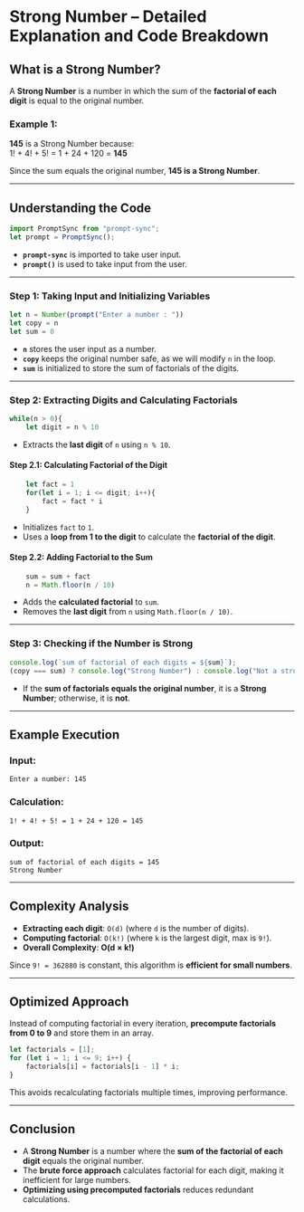 # **Strong Number – Detailed Explanation and Code Breakdown**

## **What is a Strong Number?**
A **Strong Number** is a number in which the sum of the **factorial of each digit** is equal to the original number.

### **Example 1:**
**145** is a Strong Number because:  
1! + 4! + 5! = 1 + 24 + 120 = **145**  

Since the sum equals the original number, **145 is a Strong Number**.

---

## **Understanding the Code**

```javascript
import PromptSync from "prompt-sync";
let prompt = PromptSync();
```
- **`prompt-sync`** is imported to take user input.
- **`prompt()`** is used to take input from the user.

---

### **Step 1: Taking Input and Initializing Variables**
```javascript
let n = Number(prompt("Enter a number : ")) 
let copy = n
let sum = 0
```
- **`n`** stores the user input as a number.
- **`copy`** keeps the original number safe, as we will modify `n` in the loop.
- **`sum`** is initialized to store the sum of factorials of the digits.

---

### **Step 2: Extracting Digits and Calculating Factorials**
```javascript
while(n > 0){
    let digit = n % 10
```
- Extracts the **last digit** of `n` using `n % 10`.

#### **Step 2.1: Calculating Factorial of the Digit**
```javascript
    let fact = 1
    for(let i = 1; i <= digit; i++){
        fact = fact * i 
    }
```
- Initializes `fact` to `1`.
- Uses a **loop from 1 to the digit** to calculate the **factorial of the digit**.

#### **Step 2.2: Adding Factorial to the Sum**
```javascript
    sum = sum + fact
    n = Math.floor(n / 10)
```
- Adds the **calculated factorial** to `sum`.
- Removes the **last digit** from `n` using `Math.floor(n / 10)`.

---

### **Step 3: Checking if the Number is Strong**
```javascript
console.log(`sum of factorial of each digits = ${sum}`);
(copy === sum) ? console.log("Strong Number") : console.log("Not a strong Number");
```
- If the **sum of factorials equals the original number**, it is a **Strong Number**; otherwise, it is **not**.

---

## **Example Execution**
### **Input:**  
```
Enter a number: 145
```
### **Calculation:**
```
1! + 4! + 5! = 1 + 24 + 120 = 145
```
### **Output:**  
```
sum of factorial of each digits = 145
Strong Number
```

---

## **Complexity Analysis**
- **Extracting each digit**: `O(d)` (where `d` is the number of digits).
- **Computing factorial**: `O(k!)` (where `k` is the largest digit, max is `9!`).
- **Overall Complexity**: **O(d × k!)**

Since `9! = 362880` is constant, this algorithm is **efficient for small numbers**.

---

## **Optimized Approach**
Instead of computing factorial in every iteration, **precompute factorials from 0 to 9** and store them in an array.

```javascript
let factorials = [1];
for (let i = 1; i <= 9; i++) {
    factorials[i] = factorials[i - 1] * i;
}
```
This avoids recalculating factorials multiple times, improving performance.

---

## **Conclusion**
- A **Strong Number** is a number where the **sum of the factorial of each digit** equals the original number.
- The **brute force approach** calculates factorial for each digit, making it inefficient for large numbers.
- **Optimizing using precomputed factorials** reduces redundant calculations.